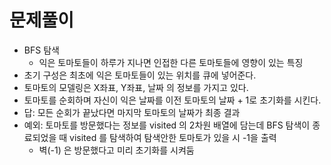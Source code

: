 # 문제풀이

- BFS 탐색
  - 익은 토마토들이 하루가 지나면 인접한 다른 토마토들에 영향이 있는 특징
- 초기 구성은 최초에 익은 토마토들이 있는 위치를 큐에 넣어준다.
- 토마토의 모델링은 X좌표, Y좌표, 날짜 의 정보를 가지고 있다.
- 토마토를 순회하며 자신이 익은 날짜를 이전 토마토의 날짜 + 1로 초기화를 시킨다.
- 답: 모든 순회가 끝났다면 마지막 토마토의 날짜가 최종 결과
- 예외: 토마토를 방문했다는 정보를 visited 의 2차원 배열에 담는데 BFS 탐색이 종료되었을 때 visited 를 탐색하여 탐색안한 토마토가 있을 시 -1을 출력
  - 벽(-1) 은 방문했다고 미리 초기화를 시켜둠
